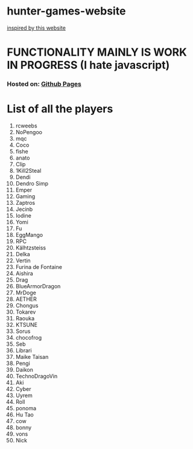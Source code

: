 # hunter-games-website

[inspired by this website](https://simublast.com/hunger-games-simulator/)

# FUNCTIONALITY MAINLY IS WORK IN PROGRESS (I hate javascript)

### Hosted on: [Github Pages](https://1kill2steal.github.io/hunger-games-website/)

# List of all the players

1. rcweebs
2. NoPengoo
3. mqc
4. Coco
5. fishe
6. anato
7. Clip
8. 1Kill2Steal
9. Dendi
10. Dendro Simp
11. Emper
12. Gaming
13. Zaptros
14. Jecinb
15. Iodine
16. Yomi
17. Fu
18. EggMango
19. RPC
20. Kälhtzsteiss
21. Delka
22. Vertin
23. Furina de Fontaine
24. Aishira
25. Drag
26. BlueArmorDragon
27. MrDoge
28. AETHER
29. Chongus
30. Tokarev
31. Raouka
32. KTSUNE
33. Sorus
34. chocofrog
35. Seb
36. Librari
37. Maike Taisan
38. Pengi
39. Daikon
40. TechnoDragoVin
41. Aki
42. Cyber
43. Uyrem
44. Roll
45. ponoma
46. Hu Tao
47. cow
48. bonny
49. vons
50. Nick